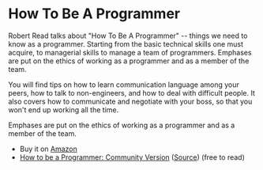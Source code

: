 # How To Be A Programmer

Robert Read talks about "How To Be A Programmer" -- things we need to know as a programmer. Starting from the basic technical skills one must acquire, to managerial skills to manage a team of programmers. Emphases are put on the ethics of working as a programmer and as a member of the team.

You will find tips on how to learn communication language among your peers, how to talk to non-engineers, and how to deal with difficult people. It also covers how to communicate and negotiate with your boss, so that you won't end up working all the time. 

Emphases are put on the ethics of working as a programmer and as a member of the team. 

- Buy it on [Amazon](https://www.amazon.com/How-Be-Programmer-Robert-Read-ebook/dp/B00PP5FA00/)
- [How to be a Programmer: Community Version](https://braydie.gitbooks.io/how-to-be-a-programmer/content/en/) ([Source](https://github.com/braydie/HowToBeAProgrammer)) (free to read)
